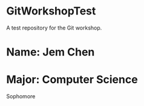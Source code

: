 # GitWorkshopTest
A test repository for the Git workshop. 


# Name: Jem Chen
# Major: Computer Science
Sophomore
